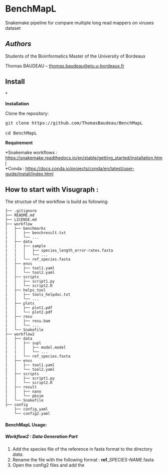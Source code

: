 # BenchMapL
Snakemake pipeline for compare multiple long read mappers on viruses dataset 

*<h2>Authors </h2>* 

Students of the Bioinformatics Master of the University of Bordeaux 

Thomas BAUDEAU – thomas.baudeau@etu.u-bordeaux.fr 

<h2>Install </h2>*

**Installation**

Clone the repository:

<pre>
git clone https://github.com/ThomasBaudeau/BenchMapL <br> 
cd BenchMapL
</pre>


**Requirement**

*Snakemake workflows : https://snakemake.readthedocs.io/en/stable/getting_started/installation.html <br> 
*Conda : https://docs.conda.io/projects/conda/en/latest/user-guide/install/index.html <br> 


## How to start with Visugraph :

The structue of the workflow is build as following:

    ├── .gitignore
    ├── README.md
    ├── LICENSE.md
    ├── workflow
    │   ├── benchmarks
    |   │   ├── benchresult.txt
    |   │   └── ...
    |   ├── data
    |   |   ├── sample
    |   |   │   ├── species_length_error-rates.fasta
    |   |   │   └── ...
    |   |   └── ref_species.fasta
    │   ├── envs
    |   │   ├── tool1.yaml
    |   │   └── tool2.yaml
    │   ├── scripts
    |   │   ├── script1.py
    |   │   └── script2.R
    │   ├── helps_tool
    |   │   ├── tools_helpdoc.txt
    |   │   └── ...
    │   ├── plots
    |   │   ├── plot1.pdf
    |   │   └── plot2.pdf
    |   ├── resu
    |   │   ├── resu.bam
    |   │   └── ...
    |   └── Snakefile
    ├── workflow2
    |   ├── data
    |   |   ├── supl
    |   |   │   ├── model.model
    |   |   │   └── ...
    |   |   └── ref_species.fasta
    │   ├── envs
    |   │   ├── tool1.yaml
    |   │   └── tool2.yaml
    │   ├── scripts
    |   │   ├── script1.py
    |   │   └── script2.R
    │   ├── result
    |   │   ├── nano
    |   │   └── pbsim
    |   └── Snakefile
    ├── config
        ├── config.yaml
        └── config2.yaml



 #### BenchMapL Usage:

 ##### Workflow2 : Data Generation Part

  1. Add the species file of the reference in fasta format to the directory *data*.
  2. Rename the file with the following format : __ref__\_*SPECIES-NAME*.fasta
  2. Open the config2 files and add the 

